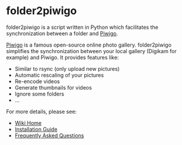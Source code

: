 # folder2piwigo

folder2piwigo is a script written in Python which facilitates the synchronization
between a folder and [Piwigo](http://piwigo.org/).

[Piwigo](http://piwigo.org/) is a famous open-source online photo gallery.
folder2piwigo simplifies the synchronization between your local gallery (Digikam for example) and Piwigo. It provides features like:
* Similar to rsync (only upload new pictures)
* Automatic rescaling of your pictures
* Re-encode videos
* Generate thumbnails for videos
* Ignore some folders
* ...

For more details, please see:
* [Wiki Home](https://github.com/SvenWerlen/folder2piwigo/wiki)
* [Installation Guide](https://github.com/SvenWerlen/folder2piwigo/wiki/Installation-guide)
* [Frequently Asked Questions](https://github.com/SvenWerlen/folder2piwigo/wiki/Frequently-asked-questions)
